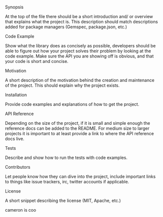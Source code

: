 Synopsis

At the top of the file there should be a short introduction and/ or overview that explains what the project is. This description should match descriptions added for package managers (Gemspec, package.json, etc.)

Code Example

Show what the library does as concisely as possible, developers should be able to figure out how your project solves their problem by looking at the code example. Make sure the API you are showing off is obvious, and that your code is short and concise.

Motivation

A short description of the motivation behind the creation and maintenance of the project. This should explain why the project exists.

Installation

Provide code examples and explanations of how to get the project.

API Reference

Depending on the size of the project, if it is small and simple enough the reference docs can be added to the README. For medium size to larger projects it is important to at least provide a link to where the API reference docs live.

Tests

Describe and show how to run the tests with code examples.

Contributors

Let people know how they can dive into the project, include important links to things like issue trackers, irc, twitter accounts if applicable.

License

A short snippet describing the license (MIT, Apache, etc.)

cameron is coo
